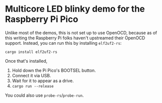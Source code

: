 # Multicore LED blinky demo for the Raspberry Pi Pico

Unlike most of the demos, this is not set up to use OpenOCD, because as of this
writing the Raspberry Pi folks haven't upstreamed their OpenOCD support.
Instead, you can run this by installing `elf2uf2-rs`:

`cargo install elf2uf2-rs`

Once that's installed,

1. Hold down the Pi Pico's BOOTSEL button.
2. Connect it via USB.
3. Wait for it to appear as a drive.
4. `cargo run --release`

You could also use `probe-rs`/`probe-run`.
